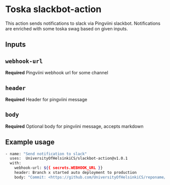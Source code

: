 # Toska slackbot-action

This action sends notifications to slack via Pingviini slackbot. Notifications are enriched with
some toska swag based on given inputs.

## Inputs

## `webhook-url`

**Required** Pingviini webhook url for some channel

## `header`

**Required** Header for pingviini message

## `body`

**Required** Optional body for pingviini message, accepts markdown

## Example usage

```bash
- name: "Send notification to slack"
  uses:  UniversityOfHelsinkiCS/slackbot-action@v1.0.1
  with:
    webhook-url: ${{ secrets.WEBHOOK_URL }}
    header: Branch x started auto deployment to production
    body: "Commit: <https://github.com/UniversityOfHelsinkiCS/reponame/commit/${{ github.sha }}>"
```
